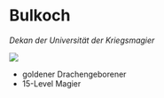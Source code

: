 # Bulkoch
*Dekan der Universität der Kriegsmagier*

![](https://i.pinimg.com/736x/b2/d7/e4/b2d7e4ac8d0104f2bd6d3f68d5b6b7e5.jpg)

- goldener Drachengeborener
- 15-Level Magier

